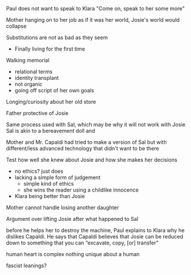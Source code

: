 Paul does not want to speak to Klara
"Come on, speak to her some more"

Mother hanging on to her job as if it was her world, Josie's world would collapse

Substitutions are not as bad as they seem
- Finally living for the first time

Walking memorial
- relational terms
- identity transplant
- not organic
- going off script of her own goals


Longing/curiosity about her old store 

Father protective of Josie

Same process used with Sal, which may be why it will not work with Josie
Sal is akin to a bereavement doll and 

Mother and Mr. Capaldi had tried to make a version of Sal but with different/less advanced technology that didn't want to be there

Test how well she knew about Josie and how she makes her decisions
- no ethics? just does
- lacking a simple form of judgement
	- simple kind of ethics
	- she wins the reader using a childlike innocence
- Klara being better than Josie

Mother cannot handle losing another daughter

Argument over lifting Josie after what happened to Sal

before he helps her to destroy the machine, Paul explains to Klara why he dislikes Capaldi. He says that Capaldi believes that Josie can be reduced down to something that you can “excavate, copy, [or] transfer”

human heart is complex
nothing unique about a human

fascist leanings?
